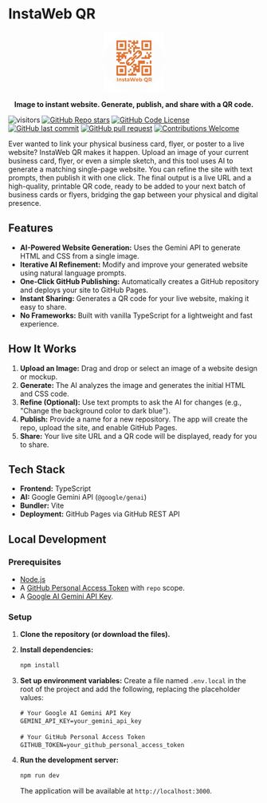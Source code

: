 # InstaWeb QR


<p align="center">
  <img src="/public/favicon.png" alt="InstaWeb QR Logo" width="120"/>
</p>

<p align="center">
  <b>Image to instant website. Generate, publish, and share with a QR code.</b>
</p>

![visitors](https://visitor-badge.laobi.icu/badge?page_id=PasanSWijekoon.InstaWeb-QR)
[![GitHub Repo stars](https://img.shields.io/github/stars/PasanSWijekoon/InstaWeb-QR?style=social)](https://github.com/PasanSWijekoon/InstaWeb-QR/stargazers)
[![GitHub Code License](https://img.shields.io/github/license/PasanSWijekoon/InstaWeb-QR)](LICENSE)
[![GitHub last commit](https://img.shields.io/github/last-commit/PasanSWijekoon/InstaWeb-QR)](https://github.com/PasanSWijekoon/InstaWeb-QR/commits/master)
[![GitHub pull request](https://img.shields.io/badge/PRs-welcome-blue)](https://github.com/PasanSWijekoon/InstaWeb-QR/pulls)
[![Contributions Welcome](https://img.shields.io/badge/Contributions-Welcome-brightgreen.svg)](CONTRIBUTING.md)




Ever wanted to link your physical business card, flyer, or poster to a live website? InstaWeb QR makes it happen. Upload an image of your current business card, flyer, or even a simple sketch, and this tool uses AI to generate a matching single-page website. You can refine the site with text prompts, then publish it with one click. The final output is a live URL and a high-quality, printable QR code, ready to be added to your next batch of business cards or flyers, bridging the gap between your physical and digital presence.

## Features

- **AI-Powered Website Generation:** Uses the Gemini API to generate HTML and CSS from a single image.
- **Iterative AI Refinement:** Modify and improve your generated website using natural language prompts.
- **One-Click GitHub Publishing:** Automatically creates a GitHub repository and deploys your site to GitHub Pages.
- **Instant Sharing:** Generates a QR code for your live website, making it easy to share.
- **No Frameworks:** Built with vanilla TypeScript for a lightweight and fast experience.

## How It Works

1.  **Upload an Image:** Drag and drop or select an image of a website design or mockup.
2.  **Generate:** The AI analyzes the image and generates the initial HTML and CSS code.
3.  **Refine (Optional):** Use text prompts to ask the AI for changes (e.g., "Change the background color to dark blue").
4.  **Publish:** Provide a name for a new repository. The app will create the repo, upload the site, and enable GitHub Pages.
5.  **Share:** Your live site URL and a QR code will be displayed, ready for you to share.

## Tech Stack

- **Frontend:** TypeScript
- **AI:** Google Gemini API (`@google/genai`)
- **Bundler:** Vite
- **Deployment:** GitHub Pages via GitHub REST API

## Local Development

### Prerequisites

- [Node.js](https://nodejs.org/)
- A [GitHub Personal Access Token](https://docs.github.com/en/authentication/keeping-your-account-and-data-secure/managing-your-personal-access-tokens) with `repo` scope.
- A [Google AI Gemini API Key](https://ai.google.dev/gemini-api/docs/api-key).

### Setup

1.  **Clone the repository (or download the files).**

2.  **Install dependencies:**
    ```bash
    npm install
    ```

3.  **Set up environment variables:**
    Create a file named `.env.local` in the root of the project and add the following, replacing the placeholder values:
    ```
    # Your Google AI Gemini API Key
    GEMINI_API_KEY=your_gemini_api_key

    # Your GitHub Personal Access Token
    GITHUB_TOKEN=your_github_personal_access_token
    ```

4.  **Run the development server:**
    ```bash
    npm run dev
    ```
    The application will be available at `http://localhost:3000`.